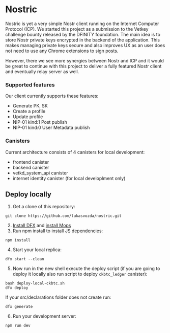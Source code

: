 # Nostric

Nostric is yet a very simple Nostr client running on the Internet Computer Protocol (ICP). We started this project as a submission to the Vetkey challenge bounty released by the DFINITY foundation. The main idea is to store Nostr private keys encrypted in the backend of the application. This makes managing private keys secure and also improves UX as an user does not need to use any Chrome extensions to sign posts.

However, there we see more synergies between Nostr and ICP and it would be great to continue with this project to deliver a fully featured Nostr client and eventually relay server as well.

### Supported features

Our client currently supports these features:

- Generate PK, SK
- Create a profile
- Update profile
- NIP-01 kind:1 Post publish
- NIP-01 kind:0 User Metadata publish

### Canisters

Current architecture consists of 4 canisters for local development:

- frontend canister
- backend canister
- vetkd_system_api canister
- internet identity canister (for local developlment only)

## Deploy locally

1. Get a clone of this repository:

```
git clone https://github.com/lukasvozda/nostric.git
```

2. [Install DFX](https://sdk.dfinity.org/docs/quickstart/local-quickstart.html) and [install Mops](https://docs.mops.one/quick-start)
3. Run npm install to install JS dependencies:

```
npm install
```

4. Start your local replica:

```
dfx start --clean
```

5. Now run in the new shell execute the deploy script (if you are going to deploy it locally also run script to deploy `ckbtc_ledger` canister):

```
bash deploy-local-ckbtc.sh
dfx deploy
```

If your src/declarations folder does not create run:

```
dfx generate
```

6. Run your development server:

```
npm run dev
```
